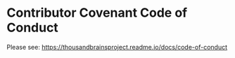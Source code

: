# Contributor Covenant Code of Conduct

Please see: https://thousandbrainsproject.readme.io/docs/code-of-conduct
